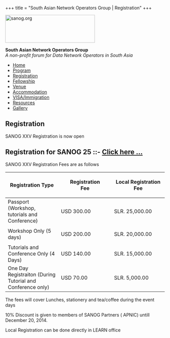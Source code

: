 +++
title = "South Asian Network Operators Group | Registration"
+++

[<img src="../images/logo.jpg" width="283" height="88" alt="sanog.org" />](../index.html)

**South Asian Network Operators Group**  
*A non-profit forum for Data Network Operators in South Asia*

-   [Home](index.html)
-   [Program](program.html)
-   [Registration](reg.html)
-   [Fellowship](fellowship.html)
-   [Venue](venue.html)
-   [Accommodation](accomo.html)
-   [VISA/Immigration](visa.html)
-   [Resources](downloads.html)
-   [Gallery](gallery.html)

Registration
------------

  
  
  

SANOG XXV Registration is now open

  

Registration for SANOG 25 ::- [Click here ...](https://apnic.ungerboeck.com/prod/emc00/register.aspx?OrgCode=10&EvtID=5994&AppCode=REG)
---------------------------------------------------------------------------------------------------------------------------------------

  
  

SANOG XXV Registration Fees are as follows

  

<table class="table" width="570" data-cellspacing="2" data-cellpadding="2" data-border="1">
<colgroup>
<col style="width: 33%" />
<col style="width: 33%" />
<col style="width: 33%" />
</colgroup>
<thead>
<tr class="header">
<th>Registration Type<br />
</th>
<th><p>Registration<br />
Fee</p></th>
<th>Local Registration Fee</th>
</tr>
</thead>
<tbody>
<tr class="odd">
<td>Passport (Workshop, tutorials and Conference)<br />
</td>
<td>USD 300.00<br />
</td>
<td>SLR. 25,000.00</td>
</tr>
<tr class="even">
<td>Workshop Only (5 days)<br />
</td>
<td>USD 200.00<br />
</td>
<td><p>SLR. 20,000.00<br />
</p></td>
</tr>
<tr class="odd">
<td>Tutorials and Conference Only (4 Days)<br />
</td>
<td>USD 140.00<br />
</td>
<td>SLR. 15,000.00</td>
</tr>
<tr class="even">
<td>One Day Registraiton (During Tutorial and Conference only)<br />
</td>
<td>USD 70.00<br />
</td>
<td>SLR. 5,000.00</td>
</tr>
</tbody>
</table>

  

The fees will cover Lunches, stationery and tea/coffee during the event
days

  

10% Discount is given to members of SANOG Partners ( APNIC) untill
December 20, 2014.

  

Local Registration can be done directly in LEARN office

 
